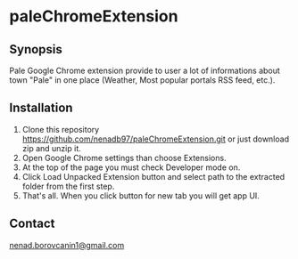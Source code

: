 # paleChromeExtension
## Synopsis
Pale Google Chrome extension provide to user a lot of informations about town "Pale" in one place (Weather, Most popular portals RSS feed, etc.).

## Installation

1. Clone this repository https://github.com/nenadb97/paleChromeExtension.git or just download zip and unzip it.
2. Open Google Chrome settings than choose Extensions.
3. At the top of the page you must check Developer mode on.
4. Click Load Unpacked Extension button and select path to the extracted folder from the first step.
5. That's all. When you click button for new tab you will get app UI.

## Contact

nenad.borovcanin1@gmail.com
